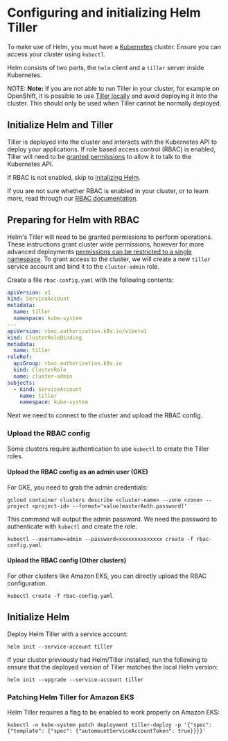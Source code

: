 # Configuring and initializing Helm Tiller

To make use of Helm, you must have a [Kubernetes][k8s-io] cluster. Ensure you can
access your cluster using `kubectl`.

Helm consists of two parts, the `helm` client and a `tiller` server inside Kubernetes.

NOTE: **Note:**
If you are not able to run Tiller in your cluster, for example on OpenShift, it
is possible to use [Tiller locally](https://gitlab.com/charts/gitlab/tree/master/doc/helm#local-tiller)
and avoid deploying it into the cluster. This should only be used when Tiller
cannot be normally deployed.

## Initialize Helm and Tiller

Tiller is deployed into the cluster and interacts with the Kubernetes API to deploy your applications. If role based access control (RBAC) is enabled, Tiller will need to be [granted permissions](#preparing-for-helm-with-rbac) to allow it to talk to the Kubernetes API.

If RBAC is not enabled, skip to [initalizing Helm](#initialize-helm).

If you are not sure whether RBAC is enabled in your cluster, or to learn more, read through our [RBAC documentation](rbac.md).

## Preparing for Helm with RBAC

Helm's Tiller will need to be granted permissions to perform operations. These instructions grant cluster wide permissions, however for more advanced deployments [permissions can be restricted to a single namespace](https://docs.helm.sh/using_helm/#example-deploy-tiller-in-a-namespace-restricted-to-deploying-resources-only-in-that-namespace). To grant access to the cluster, we will create a new `tiller` service account and bind it to the `cluster-admin` role.

Create a file `rbac-config.yaml` with the following contents:

```yaml
apiVersion: v1
kind: ServiceAccount
metadata:
  name: tiller
  namespace: kube-system
---
apiVersion: rbac.authorization.k8s.io/v1beta1
kind: ClusterRoleBinding
metadata:
  name: tiller
roleRef:
  apiGroup: rbac.authorization.k8s.io
  kind: ClusterRole
  name: cluster-admin
subjects:
  - kind: ServiceAccount
    name: tiller
    namespace: kube-system
```

Next we need to connect to the cluster and upload the RBAC config.

### Upload the RBAC config

Some clusters require authentication to use `kubectl` to create the Tiller roles.

#### Upload the RBAC config as an admin user (GKE)

For GKE, you need to grab the admin credentials:

```
gcloud container clusters describe <cluster-name> --zone <zone> --project <project-id> --format='value(masterAuth.password)'
```

This command will output the admin password. We need the password to authenticate with `kubectl` and create the role.

```
kubectl --username=admin --password=xxxxxxxxxxxxxx create -f rbac-config.yaml
```

#### Upload the RBAC config (Other clusters)

For other clusters like Amazon EKS, you can directly upload the RBAC configuration.

```
kubectl create -f rbac-config.yaml
```

## Initialize Helm

Deploy Helm Tiller with a service account:

```
helm init --service-account tiller
```

If your cluster previously had Helm/Tiller installed,
run the following to ensure that the deployed version of Tiller matches the local Helm version:

```
helm init --upgrade --service-account tiller
```

### Patching Helm Tiller for Amazon EKS

Helm Tiller requires a flag to be enabled to work properly on Amazon EKS:

```
kubectl -n kube-system patch deployment tiller-deploy -p '{"spec": {"template": {"spec": {"automountServiceAccountToken": true}}}}'
```

[helm]: https://helm.sh
[helm-using]: https://docs.helm.sh/using_helm
[k8s-io]: https://kubernetes.io/
[gcp-k8s]: https://console.cloud.google.com/kubernetes/list
